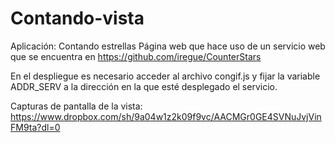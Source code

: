 # Contando-vista
Aplicación: Contando estrellas
Página web que hace uso de un servicio web que se encuentra en https://github.com/iregue/CounterStars 

En el despliegue es necesario acceder al archivo congif.js y fijar la variable ADDR_SERV a la dirección en la que esté desplegado el servicio.

Capturas de pantalla de la vista: https://www.dropbox.com/sh/9a04w1z2k09f9vc/AACMGr0GE4SVNuJvjVinFM9ta?dl=0 
